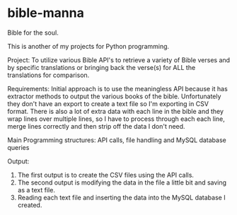 # bible-manna
Bible for the soul.

This is another of my projects for Python programming. 

Project: To utilize various Bible API's to retrieve a variety of Bible verses and by specific translations or bringing back the verse(s) for ALL the translations for comparison.

Requirements: Initial approach is to use the meaningless API because it has extractor methods to output
the various books of the bible. Unfortunately they don't have an export to create a text file so I'm exporting in CSV format. There is also a lot of extra data with each line in the bible and they wrap lines over multiple lines, so I have to process through each each line, merge lines correctly and then strip off the data I don't need.

Main Programming structures: API calls, file handling and MySQL database queries

Output:
1. The first output is to create the CSV files using the API calls.
2. The second output is modifying the data in the file a little bit and saving as a text file.
3. Reading each text file and inserting the data into the MySQL database I created.